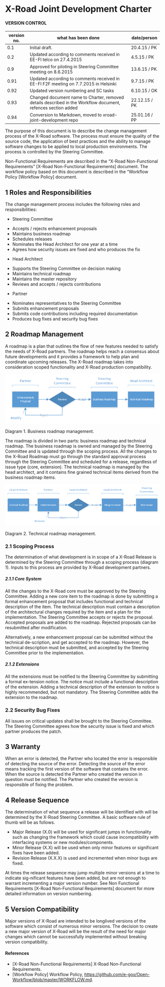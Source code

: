 # X-Road Joint Development Charter

#### VERSION CONTROL
| version no.	 | what has been done	| date/person
| ---- | ---- | ---- | 
| 0.1	| Initial draft.	| 20.4.15 / PK
| 0.2	| Updated according to comments received in EE-FI telco on 27.4.2015	| 4.5.15 / PK
| 0.9	| Approved for piloting in Steering Committee meeting on 8.6.2015	| 13.6.15 / PK
| 0.91	| Updated according to comments received in EE-FI F2F meeting on 7.7.2015 in Helsinki	| 9.7.15 / PK
| 0.92	| Updated version numbering and SC tasks	| 6.10.15 / OK
| 0.93	| Changed document name to Charter, removed details described in the Workflow document, refences section added	|  22.12.15 / PK
| 0.94  | Conversion to Markdown, moved to xroad-joint-development repo | 25.01.16 / PP

The purpose of this document is to describe the change management process of the X-Road software. The process
must ensure the quality of the source code, the application of best practices and the ability to manage software
changes to be applied to local production environments. The process is controlled by the Steering Committee. 

Non-Functional Requirements are described in the “X-Road Non-Functional Requirements” [X-Road Non-Functional Requirements] document. The workflow policy based on this document is described in the “Workflow Policy [Workflow Policy] document.

## 1 Roles and Responsibilities
The change management process includes the following roles and responsibilities:
*	Steering Committee
  - Accepts / rejects enhancement proposals
  -	Maintains business roadmap
  -	Schedules releases
  -	Nominates the Head Architect for one year at a time
  -	Agrees how security issues are fixed and who produces the fix
*	Head Architect
  -	Supports the Steering Committee on decision making
  -	Maintains technical roadmap
  -	Maintains the master repository
  -	Reviews and accepts / rejects contributions
*	Partner
  -	Nominates representatives to the Steering Committee
  -	Submits enhancement proposals
  -	Submits code contributions including required documentation 
  -	Produces bug fixes and security bug fixes

## 2 Roadmap Management
A roadmap is a plan that outlines the flow of new features needed to satisfy the needs of X-Road partners.
The roadmap helps reach a consensus about future developments and it provides a framework to help plan and
coordinate upcoming releases. The X-Road roadmap takes into consideration scoped functionality and X-Road
production compatibility. 

![](IMG/Charter01.PNG)
 
Diagram 1. Business roadmap management.

The roadmap is divided in two parts: business roadmap and technical roadmap. The business roadmap is owned
and managed by the Steering Committee and is updated through the scoping process. All the changes to the X-Road
Roadmap must go through the standard approval process through the Steering Committee and scheduled for a release,
regardless of issue type (core, extension). The technical roadmap is managed by the head architect, and
it contains fine grained technical items derived from the business roadmap items.  

![](IMG/Charter02.PNG)
 
Diagram 2. Technical roadmap management.

### 2.1 Scoping Process
The determination of what development is in scope of a X-Road Release is determined by the Steering Committee
through a scoping process (diagram 1). Inputs to this process are provided by X-Road development partners.

##### 2.1.1 Core System
All the changes to the X-Road core must be approved by the Steering Committee. Adding a new core item to the roadmap
is done by submitting a formal enhancement proposal that includes functional and technical description of the item.
The technical description must contain a description of the architectural changes required by the item and a plan
for the implementation. The Steering Committee accepts or rejects the proposal. Accepted proposals are added to
the roadmap. Rejected proposals can be resubmitted after modification.

Alternatively, a new enhancement proposal can be submitted without the technical de-scription, and get accepted
to the roadmap. However, the technical description must be submitted, and accepted by the Steering Committee prior to the implementation.

##### 2.1.2 Extensions
All the extensions must be notified to the Steering Committee by submitting a formal ex-tension notice. The notice
must include a functional description of the extension. Adding a technical description of the extension to notice is highly recommended, but not mandatory. The Steering Committee adds the extension to the roadmap.

### 2.2 Security Bug Fixes
All issues on critical updates shall be brought to the Steering Committee. The Steering Committee agrees how the 
security issue is fixed and which partner produces the patch.

## 3 Warranty
When an error is detected, the Partner who located the error is responsible of detecting the source of the error. Detecting the source of the error means tracking the first version of the software that contains the error. When the source is detected the Partner who created the version in question must be notified. The Partner who created the version is responsible of fixing the problem.

## 4 Release Sequence
The determination of what sequence a release will be identified with will be determined by the X-Road Steering Committee.
A basic software rule of thumb will be as follows.
*	Major Release (X.0) will be used for significant jumps in functionality such as changing the framework which could
cause incompatibility with interfacing systems or new modules/components.
*	Minor Release (X.X) will be used when only minor features or significant fixes have been added.
*	Revision Release (X.X.X) is used and incremented when minor bugs are fixed.

At times the release sequence may jump multiple minor versions at a time to indicate sig-nificant features have been
added, but are not enough to warrant incrementing a major version number. 
See Non Functional Requirements [X-Road Non-Functional Requirements] document for more detailed information on version
numbering.

## 5 Version Compatibility
Major versions of X-Road are intended to be longlived versions of the software which consist of numerous minor versions.
The decision to create a new major version of X-Road will be the result of the need for major changes which cannot be
successfully implemented without breaking version compatibility.

#### References
- [X-Road Non-Functional Requirements] X-Road Non-Functional Requirements.
- [Workflow Policy] Workflow Policy, https://github.com/e-gov/Open-Workflow/blob/master/WORKFLOW.md. 
